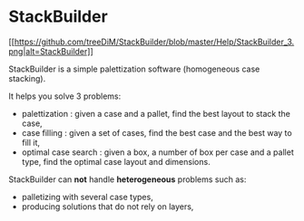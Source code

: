 StackBuilder
============
[[https://github.com/treeDiM/StackBuilder/blob/master/Help/StackBuilder_3.png|alt=StackBuilder]]

StackBuilder is a simple palettization software (homogeneous case stacking).

It helps you solve 3 problems:
* palettization : given a case and a pallet, find the best layout to stack the case,
* case filling : given a set of cases, find the best case and the best way to fill it,
* optimal case search : given a box, a number of box per case and a pallet type, find the optimal case layout and dimensions.

StackBuilder can **not** handle **heterogeneous** problems such as:
* palletizing with several case types,
* producing solutions that do not rely on layers,
